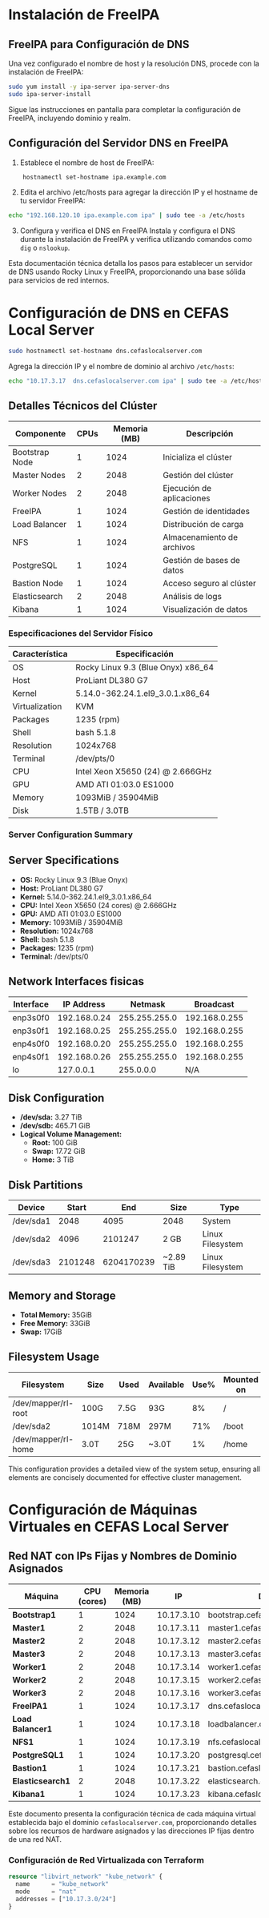 # Instalación de FreeIPA

## FreeIPA para Configuración de DNS

Una vez configurado el nombre de host y la resolución DNS, procede con la instalación de FreeIPA:

```bash
sudo yum install -y ipa-server ipa-server-dns
sudo ipa-server-install
```

Sigue las instrucciones en pantalla para completar la configuración de FreeIPA, incluyendo dominio y realm.

## Configuración del Servidor DNS en FreeIPA

1. Establece el nombre de host de FreeIPA:

```bash
    hostnamectl set-hostname ipa.example.com
```

2. Edita el archivo /etc/hosts para agregar la dirección IP y el hostname de tu servidor FreeIPA:

```bash
echo "192.168.120.10 ipa.example.com ipa" | sudo tee -a /etc/hosts
```

3. Configura y verifica el DNS en FreeIPA
Instala y configura el DNS durante la instalación de FreeIPA y verifica utilizando comandos como `dig` o `nslookup`.

Esta documentación técnica detalla los pasos para establecer un servidor de DNS usando Rocky Linux y FreeIPA, proporcionando una base sólida para servicios de red internos.


# Configuración de DNS en CEFAS Local Server

```bash
sudo hostnamectl set-hostname dns.cefaslocalserver.com
```
    
Agrega la dirección IP y el nombre de dominio al archivo `/etc/hosts`:
```bash
echo "10.17.3.17  dns.cefaslocalserver.com ipa" | sudo tee -a /etc/hosts
```



## Detalles Técnicos del Clúster

| Componente       | CPUs | Memoria (MB) | Descripción                |
|------------------|------|--------------|----------------------------|
| Bootstrap Node   | 1    | 1024         | Inicializa el clúster      |
| Master Nodes     | 2    | 2048         | Gestión del clúster        |
| Worker Nodes     | 2    | 2048         | Ejecución de aplicaciones  |
| FreeIPA          | 1    | 1024         | Gestión de identidades     |
| Load Balancer    | 1    | 1024         | Distribución de carga      |
| NFS              | 1    | 1024         | Almacenamiento de archivos |
| PostgreSQL       | 1    | 1024         | Gestión de bases de datos  |
| Bastion Node     | 1    | 1024         | Acceso seguro al clúster   |
| Elasticsearch    | 2    | 2048         | Análisis de logs           |
| Kibana           | 1    | 1024         | Visualización de datos     |

### Especificaciones del Servidor Físico

| Característica   | Especificación                       |
|------------------|--------------------------------------|
| OS               | Rocky Linux 9.3 (Blue Onyx) x86_64   |
| Host             | ProLiant DL380 G7                    |
| Kernel           | 5.14.0-362.24.1.el9_3.0.1.x86_64     |
| Virtualization   | KVM                                  |
| Packages         | 1235 (rpm)                             |
| Shell            | bash 5.1.8                             |
| Resolution       | 1024x768                               |
| Terminal         | /dev/pts/0                             |
| CPU              | Intel Xeon X5650 (24) @ 2.666GHz       |
| GPU              | AMD ATI 01:03.0 ES1000                 |
| Memory           | 1093MiB / 35904MiB                     |
| Disk             | 1.5TB / 3.0TB                          |

### Server Configuration Summary

## Server Specifications

- **OS:** Rocky Linux 9.3 (Blue Onyx)
- **Host:** ProLiant DL380 G7
- **Kernel:** 5.14.0-362.24.1.el9_3.0.1.x86_64
- **CPU:** Intel Xeon X5650 (24 cores) @ 2.666GHz
- **GPU:** AMD ATI 01:03.0 ES1000
- **Memory:** 1093MiB / 35904MiB
- **Resolution:** 1024x768
- **Shell:** bash 5.1.8
- **Packages:** 1235 (rpm)
- **Terminal:** /dev/pts/0

## Network Interfaces fisicas

| Interface | IP Address     | Netmask         | Broadcast       |
|-----------|----------------|-----------------|-----------------|
| enp3s0f0  | 192.168.0.24   | 255.255.255.0   | 192.168.0.255   |
| enp3s0f1  | 192.168.0.25   | 255.255.255.0   | 192.168.0.255   |
| enp4s0f0  | 192.168.0.20   | 255.255.255.0   | 192.168.0.255   |
| enp4s0f1  | 192.168.0.26   | 255.255.255.0   | 192.168.0.255   |
| lo        | 127.0.0.1      | 255.0.0.0       | N/A             |

## Disk Configuration

- **/dev/sda:** 3.27 TiB
- **/dev/sdb:** 465.71 GiB
- **Logical Volume Management:**
  - **Root:** 100 GiB
  - **Swap:** 17.72 GiB
  - **Home:** 3 TiB

## Disk Partitions

| Device   | Start      | End        | Size       | Type           |
|----------|------------|------------|------------|----------------|
| /dev/sda1| 2048       | 4095       | 2048       | System         |
| /dev/sda2| 4096       | 2101247    | 2 GB       | Linux Filesystem|
| /dev/sda3| 2101248    | 6204170239 | ~2.89 TiB  | Linux Filesystem|

## Memory and Storage

- **Total Memory:** 35GiB
- **Free Memory:** 33GiB
- **Swap:** 17GiB

## Filesystem Usage

| Filesystem        | Size   | Used   | Available | Use% | Mounted on |
|-------------------|--------|--------|-----------|------|------------|
| /dev/mapper/rl-root| 100G   | 7.5G   | 93G       | 8%   | /          |
| /dev/sda2         | 1014M  | 718M   | 297M      | 71%  | /boot      |
| /dev/mapper/rl-home| 3.0T   | 25G    | ~3.0T     | 1%   | /home      |

This configuration provides a detailed view of the system setup, ensuring all elements are concisely documented for effective cluster management.

# Configuración de Máquinas Virtuales en CEFAS Local Server

## Red NAT con IPs Fijas y Nombres de Dominio Asignados

| Máquina          | CPU (cores) | Memoria (MB) | IP          | Dominio                               |
|------------------|-------------|--------------|-------------|---------------------------------------|
| **Bootstrap1**   | 1           | 1024         | 10.17.3.10  | bootstrap.cefaslocalserver.com       |
| **Master1**      | 2           | 2048         | 10.17.3.11  | master1.cefaslocalserver.com         |
| **Master2**      | 2           | 2048         | 10.17.3.12  | master2.cefaslocalserver.com         |
| **Master3**      | 2           | 2048         | 10.17.3.13  | master3.cefaslocalserver.com         |
| **Worker1**      | 2           | 2048         | 10.17.3.14  | worker1.cefaslocalserver.com         |
| **Worker2**      | 2           | 2048         | 10.17.3.15  | worker2.cefaslocalserver.com         |
| **Worker3**      | 2           | 2048         | 10.17.3.16  | worker3.cefaslocalserver.com         |
| **FreeIPA1**     | 1           | 1024         | 10.17.3.17  | dns.cefaslocalserver.com             |
| **Load Balancer1** | 1        | 1024         | 10.17.3.18  | loadbalancer.cefaslocalserver.com    |
| **NFS1**         | 1           | 1024         | 10.17.3.19  | nfs.cefaslocalserver.com             |
| **PostgreSQL1**  | 1           | 1024         | 10.17.3.20  | postgresql.cefaslocalserver.com      |
| **Bastion1**     | 1           | 1024         | 10.17.3.21  | bastion.cefaslocalserver.com         |
| **Elasticsearch1** | 2        | 2048         | 10.17.3.22  | elasticsearch.cefaslocalserver.com   |
| **Kibana1**      | 1           | 1024         | 10.17.3.23  | kibana.cefaslocalserver.com          |

Este documento presenta la configuración técnica de cada máquina virtual establecida bajo el dominio `cefaslocalserver.com`, proporcionando detalles sobre los recursos de hardware asignados y las direcciones IP fijas dentro de una red NAT.

### Configuración de Red Virtualizada con Terraform

```terraform
resource "libvirt_network" "kube_network" {
  name      = "kube_network"
  mode      = "nat"
  addresses = ["10.17.3.0/24"]
}
```
